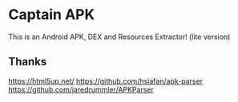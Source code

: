 # Captain APK
This is an Android APK, DEX and Resources Extractor! (lite version)

## Thanks
https://html5up.net/
https://github.com/hsiafan/apk-parser
https://github.com/jaredrummler/APKParser

